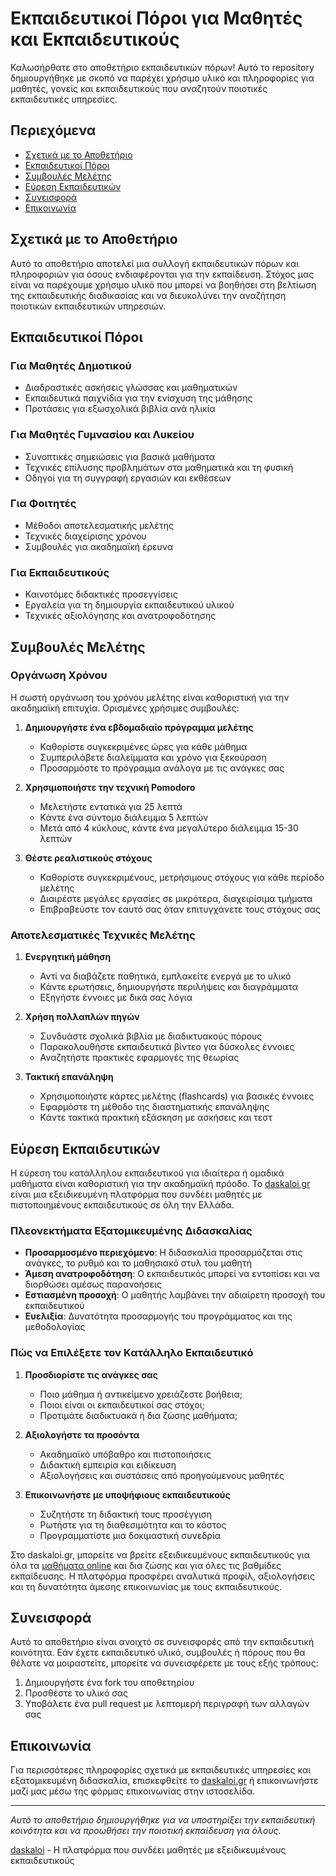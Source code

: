 # Εκπαιδευτικοί Πόροι για Μαθητές και Εκπαιδευτικούς

Καλωσήρθατε στο αποθετήριο εκπαιδευτικών πόρων! Αυτό το repository δημιουργήθηκε με σκοπό να παρέχει χρήσιμο υλικό και πληροφορίες για μαθητές, γονείς και εκπαιδευτικούς που αναζητούν ποιοτικές εκπαιδευτικές υπηρεσίες.

## Περιεχόμενα

- [Σχετικά με το Αποθετήριο](#σχετικά-με-το-αποθετήριο)
- [Εκπαιδευτικοί Πόροι](#εκπαιδευτικοί-πόροι)
- [Συμβουλές Μελέτης](#συμβουλές-μελέτης)
- [Εύρεση Εκπαιδευτικών](#εύρεση-εκπαιδευτικών)
- [Συνεισφορά](#συνεισφορά)
- [Επικοινωνία](#επικοινωνία)

## Σχετικά με το Αποθετήριο

Αυτό το αποθετήριο αποτελεί μια συλλογή εκπαιδευτικών πόρων και πληροφοριών για όσους ενδιαφέρονται για την εκπαίδευση. Στόχος μας είναι να παρέχουμε χρήσιμο υλικό που μπορεί να βοηθήσει στη βελτίωση της εκπαιδευτικής διαδικασίας και να διευκολύνει την αναζήτηση ποιοτικών εκπαιδευτικών υπηρεσιών.

## Εκπαιδευτικοί Πόροι

### Για Μαθητές Δημοτικού

- Διαδραστικές ασκήσεις γλώσσας και μαθηματικών
- Εκπαιδευτικά παιχνίδια για την ενίσχυση της μάθησης
- Προτάσεις για εξωσχολικά βιβλία ανά ηλικία

### Για Μαθητές Γυμνασίου και Λυκείου

- Συνοπτικές σημειώσεις για βασικά μαθήματα
- Τεχνικές επίλυσης προβλημάτων στα μαθηματικά και τη φυσική
- Οδηγοί για τη συγγραφή εργασιών και εκθέσεων

### Για Φοιτητές

- Μέθοδοι αποτελεσματικής μελέτης
- Τεχνικές διαχείρισης χρόνου
- Συμβουλές για ακαδημαϊκή έρευνα

### Για Εκπαιδευτικούς

- Καινοτόμες διδακτικές προσεγγίσεις
- Εργαλεία για τη δημιουργία εκπαιδευτικού υλικού
- Τεχνικές αξιολόγησης και ανατροφοδότησης

## Συμβουλές Μελέτης

### Οργάνωση Χρόνου

Η σωστή οργάνωση του χρόνου μελέτης είναι καθοριστική για την ακαδημαϊκή επιτυχία. Ορισμένες χρήσιμες συμβουλές:

1. **Δημιουργήστε ένα εβδομαδιαίο πρόγραμμα μελέτης**
   - Καθορίστε συγκεκριμένες ώρες για κάθε μάθημα
   - Συμπεριλάβετε διαλείμματα και χρόνο για ξεκούραση
   - Προσαρμόστε το πρόγραμμα ανάλογα με τις ανάγκες σας

2. **Χρησιμοποιήστε την τεχνική Pomodoro**
   - Μελετήστε εντατικά για 25 λεπτά
   - Κάντε ένα σύντομο διάλειμμα 5 λεπτών
   - Μετά από 4 κύκλους, κάντε ένα μεγαλύτερο διάλειμμα 15-30 λεπτών

3. **Θέστε ρεαλιστικούς στόχους**
   - Καθορίστε συγκεκριμένους, μετρήσιμους στόχους για κάθε περίοδο μελέτης
   - Διαιρέστε μεγάλες εργασίες σε μικρότερα, διαχειρίσιμα τμήματα
   - Επιβραβεύστε τον εαυτό σας όταν επιτυγχάνετε τους στόχους σας

### Αποτελεσματικές Τεχνικές Μελέτης

1. **Ενεργητική μάθηση**
   - Αντί να διαβάζετε παθητικά, εμπλακείτε ενεργά με το υλικό
   - Κάντε ερωτήσεις, δημιουργήστε περιλήψεις και διαγράμματα
   - Εξηγήστε έννοιες με δικά σας λόγια

2. **Χρήση πολλαπλών πηγών**
   - Συνδυάστε σχολικά βιβλία με διαδικτυακούς πόρους
   - Παρακολουθήστε εκπαιδευτικά βίντεο για δύσκολες έννοιες
   - Αναζητήστε πρακτικές εφαρμογές της θεωρίας

3. **Τακτική επανάληψη**
   - Χρησιμοποιήστε κάρτες μελέτης (flashcards) για βασικές έννοιες
   - Εφαρμόστε τη μέθοδο της διαστηματικής επανάληψης
   - Κάντε τακτικά πρακτική εξάσκηση με ασκήσεις και τεστ

## Εύρεση Εκπαιδευτικών

Η εύρεση του κατάλληλου εκπαιδευτικού για ιδιαίτερα ή ομαδικά μαθήματα είναι καθοριστική για την ακαδημαϊκή πρόοδο. Το [daskaloi gr](https://daskaloi.gr) είναι μια εξειδικευμένη πλατφόρμα που συνδέει μαθητές με πιστοποιημένους εκπαιδευτικούς σε όλη την Ελλάδα.

### Πλεονεκτήματα Εξατομικευμένης Διδασκαλίας

- **Προσαρμοσμένο περιεχόμενο**: Η διδασκαλία προσαρμόζεται στις ανάγκες, το ρυθμό και το μαθησιακό στυλ του μαθητή
- **Άμεση ανατροφοδότηση**: Ο εκπαιδευτικός μπορεί να εντοπίσει και να διορθώσει αμέσως παρανοήσεις
- **Εστιασμένη προσοχή**: Ο μαθητής λαμβάνει την αδιαίρετη προσοχή του εκπαιδευτικού
- **Ευελιξία**: Δυνατότητα προσαρμογής του προγράμματος και της μεθοδολογίας

### Πώς να Επιλέξετε τον Κατάλληλο Εκπαιδευτικό

1. **Προσδιορίστε τις ανάγκες σας**
   - Ποιο μάθημα ή αντικείμενο χρειάζεστε βοήθεια;
   - Ποιοι είναι οι εκπαιδευτικοί σας στόχοι;
   - Προτιμάτε διαδικτυακά ή δια ζώσης μαθήματα;

2. **Αξιολογήστε τα προσόντα**
   - Ακαδημαϊκό υπόβαθρο και πιστοποιήσεις
   - Διδακτική εμπειρία και ειδίκευση
   - Αξιολογήσεις και συστάσεις από προηγούμενους μαθητές

3. **Επικοινωνήστε με υποψήφιους εκπαιδευτικούς**
   - Συζητήστε τη διδακτική τους προσέγγιση
   - Ρωτήστε για τη διαθεσιμότητα και το κόστος
   - Προγραμματίστε μια δοκιμαστική συνεδρία

Στο daskaloi.gr, μπορείτε να βρείτε εξειδικευμένους εκπαιδευτικούς για όλα τα [μαθήματα online](https://daskaloi.gr/online) και δια ζώσης και για όλες τις βαθμίδες εκπαίδευσης. Η πλατφόρμα προσφέρει αναλυτικά προφίλ, αξιολογήσεις και τη δυνατότητα άμεσης επικοινωνίας με τους εκπαιδευτικούς.

## Συνεισφορά

Αυτό το αποθετήριο είναι ανοιχτό σε συνεισφορές από την εκπαιδευτική κοινότητα. Εάν έχετε εκπαιδευτικό υλικό, συμβουλές ή πόρους που θα θέλατε να μοιραστείτε, μπορείτε να συνεισφέρετε με τους εξής τρόπους:

1. Δημιουργήστε ένα fork του αποθετηρίου
2. Προσθέστε το υλικό σας
3. Υποβάλετε ένα pull request με λεπτομερή περιγραφή των αλλαγών σας

## Επικοινωνία

Για περισσότερες πληροφορίες σχετικά με εκπαιδευτικές υπηρεσίες και εξατομικευμένη διδασκαλία, επισκεφθείτε το [daskaloi.gr](https://daskaloi.gr) ή επικοινωνήστε μαζί μας μέσω της φόρμας επικοινωνίας στην ιστοσελίδα.

---

*Αυτό το αποθετήριο δημιουργήθηκε για να υποστηρίξει την εκπαιδευτική κοινότητα και να προωθήσει την ποιοτική εκπαίδευση για όλους.*

[daskaloi](https://www.daskaloi.gr/) - Η πλατφόρμα που συνδέει μαθητές με εξειδικευμένους εκπαιδευτικούς
